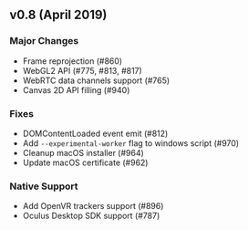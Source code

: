 ## v0.8 (April 2019)

### Major Changes
- Frame reprojection (#860)
- WebGL2 API (#775, #813, #817) 
- WebRTC data channels support (#765)
- Canvas 2D API filling (#940)

### Fixes
- DOMContentLoaded event emit (#812)
- Add `--experimental-worker` flag to windows script (#970)
- Cleanup macOS installer (#964)
- Update macOS certificate (#962)

### Native Support
- Add OpenVR trackers support (#896)
- Oculus Desktop SDK support (#787) 

